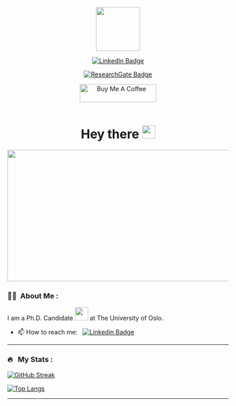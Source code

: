 
<p align="center"><img src="https://media.giphy.com/media/M9gbBd9nbDrOTu1Mqx/giphy.gif" width="100"/></p>
<p align="center">
<a href="https://www.linkedin.com/in/kr1stj0n"><img src="https://img.shields.io/badge/LinkedIn-blue?style=for-the-badge&logo=linkedin&logoColor=white" alt="LinkedIn Badge"></a>
</p>
<p align="center">
<a href="https://www.researchgate.net/profile/Kristjon_Ciko"><img src="https://img.shields.io/badge/ResearchGate-green?style=for-the-badge&logo=researchgate&logoColor=white" alt="ResearchGate Badge"></a>
</p>
<p align="center">
<a href="https://www.buymeacoffee.com/kr1stj0n" target="_blank"><img src="https://cdn.buymeacoffee.com/buttons/default-orange.png" alt="Buy Me A Coffee" height="41" width="174"></a>
</p>
<p align="center"><img src="https://komarev.com/ghpvc/?username=kr1stj0n&style=flat-square&color=blue" alt=""></p>

<h1 align="center">Hey there <img src="https://media.giphy.com/media/hvRJCLFzcasrR4ia7z/giphy.gif" width="30px"></h1>

<p align="center"><img src="https://media.giphy.com/media/dWesBcTLavkZuG35MI/giphy.gif" width="600" height="300"  /></p>

### :man_technologist: &nbsp;About Me :

I am a Ph.D. Candidate <img src="https://media.giphy.com/media/WUlplcMpOCEmTGBtBW/giphy.gif" width="30"> at The University of Oslo.

- 📫 How to reach me: &nbsp; [![Linkedin Badge](https://img.shields.io/badge/-kr1stj0n-blue?style=flat&logo=Linkedin&logoColor=white)](https://www.linkedin.com/in/kr1stj0n)

---

### 🔥 &nbsp; My Stats :
[![GitHub Streak](http://github-readme-streak-stats.herokuapp.com?user=kr1stj0n&theme=dark&background=000000)](https://git.io/streak-stats)

[![Top Langs](https://github-readme-stats.vercel.app/api/top-langs/?username=kr1stj0n&layout=compact&theme=vision-friendly-dark)](https://github.com/anuraghazra/github-readme-stats)

---
